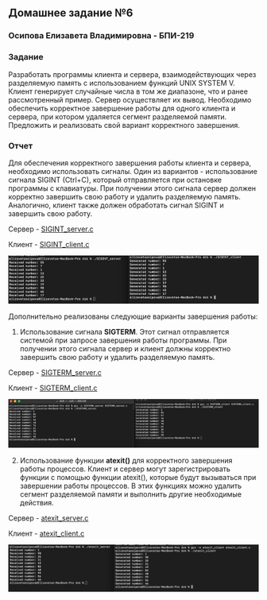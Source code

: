 ## Домашнее задание №6

### Осипова Елизавета Владимировна - БПИ-219

### Задание

Разработать программы клиента и сервера, взаимодействующих через разделяемую память с использованием функций UNIX SYSTEM V. Клиент генерирует случайные числа в том же диапазоне, что и ранее рассмотренный пример. Сервер осуществляет их вывод. Необходимо обеспечить корректное завершение работы для одного клиента и сервера, при котором удаляется сегмент разделяемой памяти.
Предложить и реализовать свой вариант корректного завершения.

### Отчет

Для обеспечения корректного завершения работы клиента и сервера, необходимо использовать сигналы. Один из вариантов - использование сигнала SIGINT (Ctrl+C), который отправляется при остановке программы с клавиатуры. При получении этого сигнала сервер должен корректно завершить свою работу и удалить разделяемую память. Аналогично, клиент также должен обработать сигнал SIGINT и завершить свою работу.

Сервер - [SIGINT_server.c](SIGINT_server.c)

Клиент - [SIGINT_client.c](SIGINT_client.c)

![img_1.png](img_1.png)

Дополнительно реализованы следующие варианты завершения работы:

1) Использование сигнала **SIGTERM**. Этот сигнал отправляется системой при запросе завершения работы программы. При получении этого сигнала сервер и клиент должны корректно завершить свою работу и удалить разделяемую память.

Сервер - [SIGTERM_server.c](SIGTERM_server.c)

Клиент - [SIGTERM_client.c](SIGTERM_client.c)

![img.png](img.png)

2) Использование функции **atexit()** для корректного завершения работы процессов. Клиент и сервер могут зарегистрировать функции с помощью функции atexit(), которые будут вызываться при завершении работы процессов. В этих функциях можно удалить сегмент разделяемой памяти и выполнить другие необходимые действия.

Сервер - [atexit_server.c](atexit_server.c)

Клиент - [atexit_client.c](atexit_client.c)

![img_2.png](img_2.png)